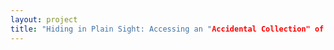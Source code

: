 ```yaml
--- 
layout: project 
title: "Hiding in Plain Sight: Accessing an "Accidental Collection" of Films by Women Writers, Directors & Producers." 
---
```



